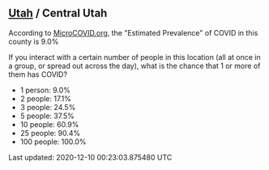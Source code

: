 
## [Utah](/united-states/utah) / Central Utah

According to [MicroCOVID.org](http://microcovid.org),
the "Estimated Prevalence" of COVID in this county is 9.0%

If you interact with a certain number of people in this location
(all at once in a group, or spread out across the day), what is the chance that
1 or more of them has COVID?

- 1 person: 9.0%
- 2 people: 17.1%
- 3 people: 24.5%
- 5 people: 37.5%
- 10 people: 60.9%
- 25 people: 90.4%
- 100 people: 100.0%

Last updated: 2020-12-10 00:23:03.875480 UTC
